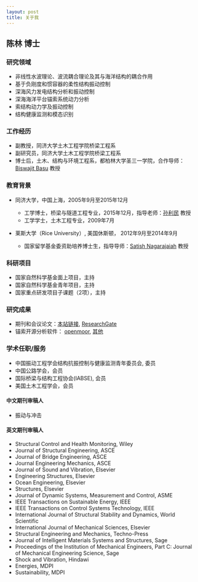 ```yaml
---
layout: post
title: 关于我
---
```


## 陈林 博士

### 研究领域

-	非线性水波理论、波流耦合理论及其与海洋结构的耦合作用
- 基于负刚度和惯容器的柔性结构振动控制
-	深海风力发电结构分析和振动控制
-	深海海洋平台锚索系统动力分析
-	索结构动力学及振动控制
-	结构健康监测和模态识别

### 工作经历
- 副教授，同济大学土木工程学院桥梁工程系
- 副研究员，同济大学土木工程学院桥梁工程系
- 博士后，土木、结构与环境工程系，都柏林大学圣三一学院，合作导师：[Biswajit Basu](http://people.tcd.ie/Profile?Username=basub) 教授

### 教育背景

- 同济大学，中国上海，2005年9月至2015年12月
  *	工学博士，桥梁与隧道工程专业，2015年12月，指导老师：[孙利民](https://shmc.tongji.edu.cn/) 教授
  *	工学学士，土木工程专业，2009年7月

- 莱斯大学（Rice University）, 美国休斯顿， 2012年9月至2014年9月
  *	国家留学基金委资助培养博士生，指导导师：[Satish Nagarajaiah](http://satishnagarajaiah.rice.edu/) 教授

### 科研项目
- 国家自然科学基金面上项目，主持
- 国家自然科学基金青年项目，主持
- 国家重点研发项目子课题（2项），主持

### 研究成果

- 期刊和会议论文：[本站链接](http://chenllab.com/publications/), [ResearchGate](https://www.researchgate.net/profile/Lin_Chen96)
- 锚索开源分析软件： [openmoor](http://openmoor.org/), [其他](https://github.com/chen-lin)

### 学术任职/服务
- 中国振动工程学会结构抗振控制与健康监测青年委员会, 委员
- 中国公路学会，会员
- 国际桥梁与结构工程协会(IABSE), 会员
- 美国土木工程学会，会员

#### 中文期刊审稿人
- 振动与冲击

#### 英文期刊审稿人
-	Structural Control and Health Monitoring, Wiley
-	Journal of Structural Engineering, ASCE
-	Journal of Bridge Engineering, ASCE
-	Journal Engineering Mechanics, ASCE
-	Journal of Sound and Vibration, Elsevier
-	Engineering Structures, Elsevier
- Ocean Engineering, Elsevier
- Structures, Elsevier
-	Journal of Dynamic Systems, Measurement and Control, ASME
-	IEEE Transactions on Sustainable Energy, IEEE
-	IEEE Transactions on Control Systems Technology, IEEE
-	International Journal of Structural Stability and Dynamics, World Scientific
- International Journal of Mechanical Sciences, Elsevier
- Structural Engineering and Mechanics, Techno-Press
- Journal of Intelligent Materials Systems and Structures, Sage
- Proceedings of the Institution of Mechanical Engineers, Part C: Journal of Mechanical Engineering Science, Sage
- Shock and Vibration, Hindawi
- Energies, MDPI
- Sustainability, MDPI
